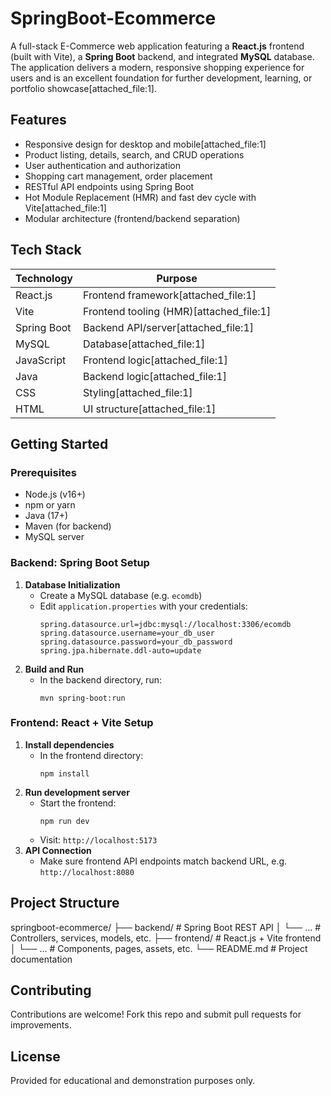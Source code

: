 # SpringBoot-Ecommerce

A full-stack E-Commerce web application featuring a **React.js** frontend (built with Vite), a **Spring Boot** backend, and integrated **MySQL** database. The application delivers a modern, responsive shopping experience for users and is an excellent foundation for further development, learning, or portfolio showcase[attached_file:1].

## Features

- Responsive design for desktop and mobile[attached_file:1]
- Product listing, details, search, and CRUD operations
- User authentication and authorization
- Shopping cart management, order placement
- RESTful API endpoints using Spring Boot
- Hot Module Replacement (HMR) and fast dev cycle with Vite[attached_file:1]
- Modular architecture (frontend/backend separation)

## Tech Stack

| Technology   | Purpose                |
|--------------|------------------------|
| React.js     | Frontend framework[attached_file:1] |
| Vite         | Frontend tooling (HMR)[attached_file:1] |
| Spring Boot  | Backend API/server[attached_file:1] |
| MySQL        | Database[attached_file:1] |
| JavaScript   | Frontend logic[attached_file:1] |
| Java         | Backend logic[attached_file:1] |
| CSS          | Styling[attached_file:1] |
| HTML         | UI structure[attached_file:1] |

## Getting Started

### Prerequisites

- Node.js (v16+)
- npm or yarn
- Java (17+)
- Maven (for backend)
- MySQL server

### Backend: Spring Boot Setup

1. **Database Initialization**
   - Create a MySQL database (e.g. `ecomdb`)
   - Edit `application.properties` with your credentials:
     ```
     spring.datasource.url=jdbc:mysql://localhost:3306/ecomdb
     spring.datasource.username=your_db_user
     spring.datasource.password=your_db_password
     spring.jpa.hibernate.ddl-auto=update
     ```
2. **Build and Run**
   - In the backend directory, run:
     ```
     mvn spring-boot:run
     ```

### Frontend: React + Vite Setup

1. **Install dependencies**
   - In the frontend directory:
     ```
     npm install
     ```
2. **Run development server**
   - Start the frontend:
     ```
     npm run dev
     ```
   - Visit: `http://localhost:5173`
3. **API Connection**
   - Make sure frontend API endpoints match backend URL, e.g. `http://localhost:8080`

## Project Structure

springboot-ecommerce/
├── backend/ # Spring Boot REST API
│ └── ... # Controllers, services, models, etc.
├── frontend/ # React.js + Vite frontend
│ └── ... # Components, pages, assets, etc.
└── README.md # Project documentation


## Contributing

Contributions are welcome! Fork this repo and submit pull requests for improvements.

## License

Provided for educational and demonstration purposes only.

